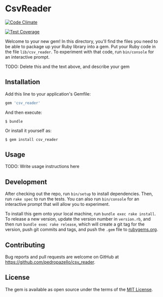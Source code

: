 # CsvReader

[![Code Climate](https://codeclimate.com/github/pedropazello/csv_reader/badges/gpa.svg)](https://codeclimate.com/github/pedropazello/csv_reader)

[![Test Coverage](https://codeclimate.com/github/pedropazello/csv_reader/badges/coverage.svg)](https://codeclimate.com/github/pedropazello/csv_reader/coverage)

Welcome to your new gem! In this directory, you'll find the files you need to be able to package up your Ruby library into a gem. Put your Ruby code in the file `lib/csv_reader`. To experiment with that code, run `bin/console` for an interactive prompt.

TODO: Delete this and the text above, and describe your gem

## Installation

Add this line to your application's Gemfile:

```ruby
gem 'csv_reader'
```

And then execute:

    $ bundle

Or install it yourself as:

    $ gem install csv_reader

## Usage

TODO: Write usage instructions here

## Development

After checking out the repo, run `bin/setup` to install dependencies. Then, run `rake spec` to run the tests. You can also run `bin/console` for an interactive prompt that will allow you to experiment.

To install this gem onto your local machine, run `bundle exec rake install`. To release a new version, update the version number in `version.rb`, and then run `bundle exec rake release`, which will create a git tag for the version, push git commits and tags, and push the `.gem` file to [rubygems.org](https://rubygems.org).

## Contributing

Bug reports and pull requests are welcome on GitHub at https://github.com/pedropazello/csv_reader.


## License

The gem is available as open source under the terms of the [MIT License](http://opensource.org/licenses/MIT).

